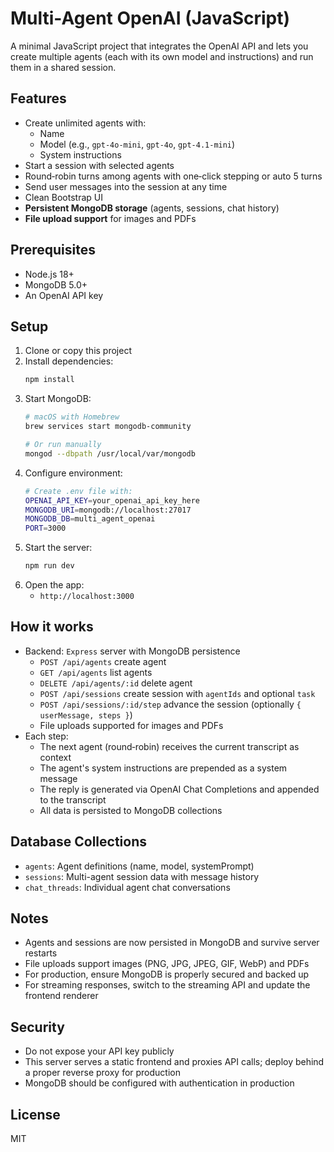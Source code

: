 # Multi-Agent OpenAI (JavaScript)

A minimal JavaScript project that integrates the OpenAI API and lets you create multiple agents (each with its own model and instructions) and run them in a shared session.

## Features

- Create unlimited agents with:
  - Name
  - Model (e.g., `gpt-4o-mini`, `gpt-4o`, `gpt-4.1-mini`)
  - System instructions
- Start a session with selected agents
- Round‑robin turns among agents with one‑click stepping or auto 5 turns
- Send user messages into the session at any time
- Clean Bootstrap UI
- **Persistent MongoDB storage** (agents, sessions, chat history)
- **File upload support** for images and PDFs

## Prerequisites

- Node.js 18+
- MongoDB 5.0+
- An OpenAI API key

## Setup

1. Clone or copy this project
2. Install dependencies:
   ```bash
   npm install
   ```
3. Start MongoDB:
   ```bash
   # macOS with Homebrew
   brew services start mongodb-community
   
   # Or run manually
   mongod --dbpath /usr/local/var/mongodb
   ```
4. Configure environment:
   ```bash
   # Create .env file with:
   OPENAI_API_KEY=your_openai_api_key_here
   MONGODB_URI=mongodb://localhost:27017
   MONGODB_DB=multi_agent_openai
   PORT=3000
   ```
5. Start the server:
   ```bash
   npm run dev
   ```
6. Open the app:
   - `http://localhost:3000`

## How it works

- Backend: `Express` server with MongoDB persistence
  - `POST /api/agents` create agent
  - `GET /api/agents` list agents
  - `DELETE /api/agents/:id` delete agent
  - `POST /api/sessions` create session with `agentIds` and optional `task`
  - `POST /api/sessions/:id/step` advance the session (optionally `{ userMessage, steps }`)
  - File uploads supported for images and PDFs
- Each step:
  - The next agent (round‑robin) receives the current transcript as context
  - The agent's system instructions are prepended as a system message
  - The reply is generated via OpenAI Chat Completions and appended to the transcript
  - All data is persisted to MongoDB collections

## Database Collections

- `agents`: Agent definitions (name, model, systemPrompt)
- `sessions`: Multi-agent session data with message history
- `chat_threads`: Individual agent chat conversations

## Notes

- Agents and sessions are now persisted in MongoDB and survive server restarts
- File uploads support images (PNG, JPG, JPEG, GIF, WebP) and PDFs
- For production, ensure MongoDB is properly secured and backed up
- For streaming responses, switch to the streaming API and update the frontend renderer

## Security

- Do not expose your API key publicly
- This server serves a static frontend and proxies API calls; deploy behind a proper reverse proxy for production
- MongoDB should be configured with authentication in production

## License

MIT 